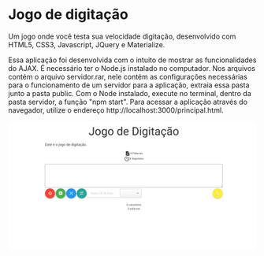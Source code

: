 # Jogo de digitação
Um jogo onde você testa sua velocidade digitação, desenvolvido com HTML5, CSS3, Javascript, JQuery e Materialize.

Essa aplicação foi desenvolvida com o intuito de mostrar as funcionalidades do AJAX. É necessário ter o Node.js instalado no computador.
Nos arquivos contém o arquivo servidor.rar, nele contém as configurações necessárias para o funcionamento de um servidor para a aplicação, extraia essa pasta junto a 
pasta public. Com o Node instalado, execute no terminal, dentro da pasta servidor, a função "npm start". Para acessar a aplicação através do navegador, utilize o endereço 
http://localhost:3000/principal.html. 

<img align="center" alt="Victor-Js" width="1000" src=https://github.com/victorddantas/jogoDeDigitacao/blob/main/public/img/screen.png>
